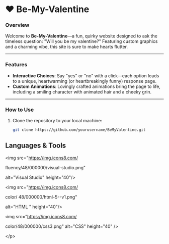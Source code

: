 # ❤️ Be-My-Valentine


### Overview
Welcome to **Be-My-Valentine**—a fun, quirky website designed to ask the timeless question: "Will you be my valentine?" Featuring custom graphics and a charming vibe, this site is sure to make hearts flutter.

---

### Features
- **Interactive Choices**: Say "yes" or "no" with a click—each option leads to a unique, heartwarming (or heartbreakingly funny) response page.
- **Custom Animations**: Lovingly crafted animations bring the page to life, including a smiling character with animated hair and a cheeky grin.

---

### How to Use
1. Clone the repository to your local machine:
   ```bash
   git clone https://github.com/yourusername/BeMyValentine.git

## Languages & Tools 
<p align="left">

<img src="https://img.icons8.com/

fluency/48/000000/visual-studio.png"

alt="Visual Studio" height="40"/>

<img src="https://img.icons8.com/

color/ 48/000000/html-5--v1.png"

alt="HTML " height="40"/>

‹img src="https://img.icons8.com/

color/48/000000/css3.png" alt="CSS"
height="40" />

</р>



